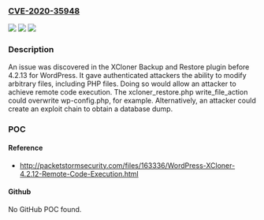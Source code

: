### [CVE-2020-35948](https://cve.mitre.org/cgi-bin/cvename.cgi?name=CVE-2020-35948)
![](https://img.shields.io/static/v1?label=Product&message=n%2Fa&color=blue)
![](https://img.shields.io/static/v1?label=Version&message=n%2Fa&color=blue)
![](https://img.shields.io/static/v1?label=Vulnerability&message=n%2Fa&color=brighgreen)

### Description

An issue was discovered in the XCloner Backup and Restore plugin before 4.2.13 for WordPress. It gave authenticated attackers the ability to modify arbitrary files, including PHP files. Doing so would allow an attacker to achieve remote code execution. The xcloner_restore.php write_file_action could overwrite wp-config.php, for example. Alternatively, an attacker could create an exploit chain to obtain a database dump.

### POC

#### Reference
- http://packetstormsecurity.com/files/163336/WordPress-XCloner-4.2.12-Remote-Code-Execution.html

#### Github
No GitHub POC found.

